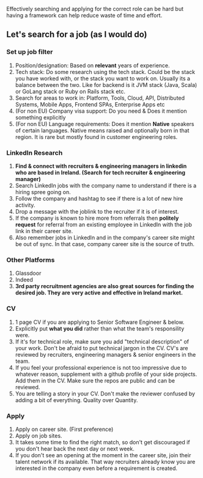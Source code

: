 Effectively searching and applying for the correct role can be hard but having a framework can help reduce waste of time and effort.

## Let's search for a job (as I would do)

### Set up job filter 

1. Position/designation: Based on **relevant** years of experience.
2. Tech stack: Do some research using the tech stack. Could be the stack you have worked with, or the stack you want to work on. Usually its a balance between the two. Like for backend is it JVM stack (Java, Scala) or GoLang stack or Ruby on Rails stack etc.
3. Search for areas to work in: Platform, Tools, Cloud, API, Distributed Systems, Mobile Apps, Frontend SPAs, Enterprise Apps etc 
4. (For non EU) Company visa support: Do you need & Does it mention something explicitly
5. (For non EU) Language requirements: Does it mention **Native** speakers of certain languages. Native means raised and optionally born in that region. It is rare but mostly found in customer engineering roles.

### LinkedIn Research

1. **Find & connect with recruiters & engineering managers in linkedin who are based in Ireland. (Search for tech recruiter & engineering manager)**
2. Search LinkedIn jobs with the company name to understand if there is a hiring spree going on.
3. Follow the company and hashtag to see if there is a lot of new hire activity.
4. Drop a message with the joblink to the recruiter if it is of interest.
5. If the company is known to hire more from referrals then **politely request** for referral from an existing employee in LinkedIn with the job link in their career site.
6. Also remember jobs in LinkedIn and in the company's career site might be out of sync. In that case, company career site is the source of truth.

### Other Platforms
1. Glassdoor
2. Indeed 
3. **3rd party recruitment agencies are also great sources for finding the desired job. They are very active and effective in Ireland market.**

### CV
1. 1 page CV if you are applying to Senior Software Engineer & below.
2. Explicitly put **what you did** rather than what the team's responsility were.
3. If it's for technical role, make sure you add "technical description" of your work. Don't be afraid to put technical jargon in the CV. CV's are reviewed by recruiters, engineering managers & senior engineers in the team.
4. If you feel your professional experience is not too impressive due to whatever reason, supplement with a github profile of your side projects. Add them in the CV. Make sure the repos are public and can be reviewed.
5. You are telling a story in your CV. Don't make the reviewer confused by adding a bit of everything. Quality over Quantity.

### Apply
1. Apply on career site. (First preference)
2. Apply on job sites.
3. It takes some time to find the right match, so don't get discouraged if you don't hear back the next day or next week.
4. If you don't see an opening at the moment in the career site, join their talent network if its available. That way recruiters already know you are interested in the company even before a requirement is created. 